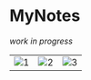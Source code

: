 # MyNotes

*work in progress*

<table>
  <tr>
    <td> <img src="https://user-images.githubusercontent.com/77066408/181479599-0becf0b7-c750-45aa-98b6-737ce2538dac.png"  alt="1" ></td>
    <td> <img src="https://user-images.githubusercontent.com/77066408/181923797-b6b8f06f-c3fe-4ebc-a68a-6b7877c52d93.png"  alt="2" ></td>
    <td> <img src="https://user-images.githubusercontent.com/77066408/181376437-e8587127-f07c-43d9-ba79-f264a7c8ce01.png"  alt="3" ></td>
  </tr> 
</table>


